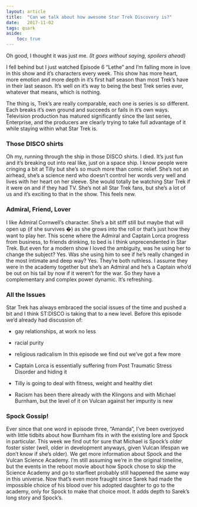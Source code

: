 ```yaml
---
layout: article
title:	"Can we talk about how awesome Star Trek Discovery is?"
date:	2017-11-02
tags: quark 	
aside: 
    toc: true
---
```


  Oh good, I thought it was just me. *(It goes without saying, spoilers ahead)*

I fell behind but I just watched Episode 6 “Lethe” and I’m falling more in love in this show and it’s characters every week. This show has more heart, more emotion and more depth in it’s first half season than most Trek’s have in their last season. It’s well on it’s way to being the best Trek series ever, whatever that means, which is nothing.

The thing is, Trek’s are really comparable, each one is series is so different. Each breaks it’s own ground and succeeds or fails in it’s own ways. Television production has matured significantly since the last series, Enterprise, and the producers are clearly trying to take full advantage of it while staying within what Star Trek is.

### Those DISCO shirts

Oh my, running through the ship in those DISCO shirts. I died. It’s just fun and it’s breaking out into real like, just on a space ship. I know people were cringing a bit at Tilly but she’s so much more than comic relief. She’s not an airhead, she’s a science nerd who doesn’t control her words very well and lives with her heart on her sleeve. She would totally be watching Star Trek if it were on and if they had TV. She’s not all Star Trek fans, but she’s a lot of us and it’s exciting to that in the show. This feels new.

### Admiral, Friend, Lover

I like Admiral Cornwell’s character. She’s a bit stiff still but maybe that will open up (if she survives �) as she grows into the roll or that’s just how they want to play her. This scene where the Admiral and Captain Lorca progress from business, to friends drinking, to bed is I think unprecendented in Star Trek. But even for a modern show I loved the ambiguity, was he using her to change the subject? Yes. Was she using him to see if he’s really changed in the most intimate and deep way? Yes. They’re both ruthless. I assume they were in the academy together but she’s an Admiral and he’s a Captain who’d be out on his tail by now if it weren’t for the war. So they have a complementary and complex power dynamic. It’s refreshing.

### All the Issues

Star Trek has always embraced the social issues of the time and pushed a bit and I think ST:DISCO is taking that to a new level. Before this episode we’d already had discussion of:

* gay relationships, at work no less
* racial purity
* religious radicalism
In this episode we find out we’ve got a few more

* Captain Lorca is essentially suffering from Post Traumatic Stress Disorder and hiding it
* Tilly is going to deal with fitness, weight and healthy diet
* Racism has been there already with the Klingons and with Michael Burnham, but the level of it on Vulcan against her impurity is new
### Spock Gossip!

Ever since that one word in episode three, “Amanda”, I’ve been overjoyed with little tidbits about how Burnham fits in with the existing lore and Spock in particular. This week we find out for sure that Michael is Spock’s *older* foster sister (well, older in development anyways, given Vulcan lifespan we don’t know if she’s older). We get more information about Spock and the Vulcan Science Academy. I’m still assuming we’re in the original timeline, but the events in the reboot movie about how Spock chose to skip the Science Academy and go to starfleet probably still happened the same way in this universe. Now that’s even more fraught since Sarek had made the impossible choice of his blood over his adopted daughter to go to the academy, only for Spock to make that choice moot. It adds depth to Sarek’s long story and Spock’s.

  
